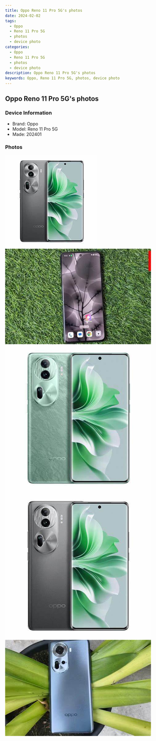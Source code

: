 ```yaml
---
title: Oppo Reno 11 Pro 5G's photos
date: 2024-02-02
tags: 
  - Oppo
  - Reno 11 Pro 5G
  - photos
  - device photo
categories: 
  - Oppo
  - Reno 11 Pro 5G
  - photos
  - device photo
description: Oppo Reno 11 Pro 5G's photos
keywords: Oppo, Reno 11 Pro 5G, photos, device photo
---
```


## Oppo Reno 11 Pro 5G's photos

### Device Information

- Brand: Oppo
- Model: Reno 11 Pro 5G
- Made: 202401

### Photos

![/images/best-assets/devices/oppo/oppo-reno-11-pro-5g/1.jpg](/images/best-assets/devices/oppo/oppo-reno-11-pro-5g/1.jpg)
![/images/best-assets/devices/oppo/oppo-reno-11-pro-5g/2.jpg](/images/best-assets/devices/oppo/oppo-reno-11-pro-5g/2.jpg)
![/images/best-assets/devices/oppo/oppo-reno-11-pro-5g/3.jpg](/images/best-assets/devices/oppo/oppo-reno-11-pro-5g/3.jpg)
![/images/best-assets/devices/oppo/oppo-reno-11-pro-5g/4.jpg](/images/best-assets/devices/oppo/oppo-reno-11-pro-5g/4.jpg)
![/images/best-assets/devices/oppo/oppo-reno-11-pro-5g/5.jpg](/images/best-assets/devices/oppo/oppo-reno-11-pro-5g/5.jpg)
